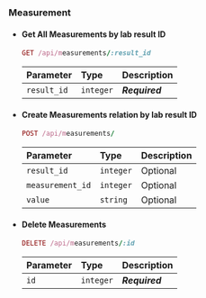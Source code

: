 ### Measurement

- #### Get All Measurements by lab result ID

  ```ruby
  GET /api/measurements/:result_id
  ```

  | Parameter   | Type      | Description    |
  | :---------- | :-------- | :------------- |
  | `result_id` | `integer` | **_Required_** |

- #### Create Measurements relation by lab result ID

  ```ruby
  POST /api/measurements/
  ```

  | Parameter        | Type      | Description |
  | :--------------- | :-------- | :---------- |
  | `result_id`      | `integer` | Optional    |
  | `measurement_id` | `integer` | Optional    |
  | `value`          | `string`  | Optional    |

- #### Delete Measurements

  ```ruby
  DELETE /api/measurements/:id
  ```

  | Parameter | Type      | Description    |
  | :-------- | :-------- | :------------- |
  | `id`      | `integer` | **_Required_** |

